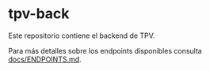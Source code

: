# tpv-back

Este repositorio contiene el backend de TPV.

Para más detalles sobre los endpoints disponibles consulta [docs/ENDPOINTS.md](docs/ENDPOINTS.md).
